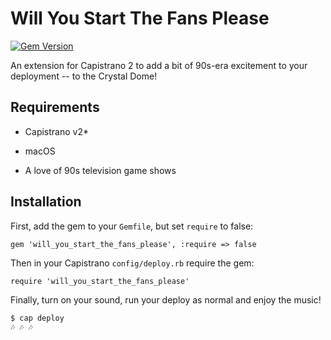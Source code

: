 # Will You Start The Fans Please

[![Gem Version](https://badge.fury.io/rb/will_you_start_the_fans_please.svg)](http://badge.fury.io/rb/will_you_start_the_fans_please)

An extension for Capistrano 2 to add a bit of 90s-era excitement to your deployment -- to the Crystal Dome!

## Requirements

* Capistrano v2*

* macOS

* A love of 90s television game shows

## Installation

First, add the gem to your `Gemfile`, but set `require` to false:

```
gem 'will_you_start_the_fans_please', :require => false
```

Then in your Capistrano `config/deploy.rb` require the gem:

```
require 'will_you_start_the_fans_please'
```

Finally, turn on your sound, run your deploy as normal and enjoy the music!

```
$ cap deploy
🎶 🎶 🎶
```
